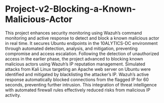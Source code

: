 # Project-v2-Blocking-a-Known-Malicious-Actor
This project enhances security monitoring using Wazuh’s command monitoring and active response to detect and block a known malicious actor in real time. It secures Ubuntu endpoints in the 10ALYTICS-DC environment through automated detection, analysis, and mitigation, preventing compromise and access escalation.
Following the detection of unauthorized access in the earlier phase, the project advanced to blocking known malicious actors using Wazuh’s IP reputation management. Simulated attacks from Kali Linux targeting an Apache web server on Ubuntu were identified and mitigated by blacklisting the attacker’s IP. Wazuh’s active response automatically blocked connections from the flagged IP for 60 seconds, preventing further intrusion. This integration of threat intelligence with automated firewall rules effectively reduced risks from malicious IP activity.

